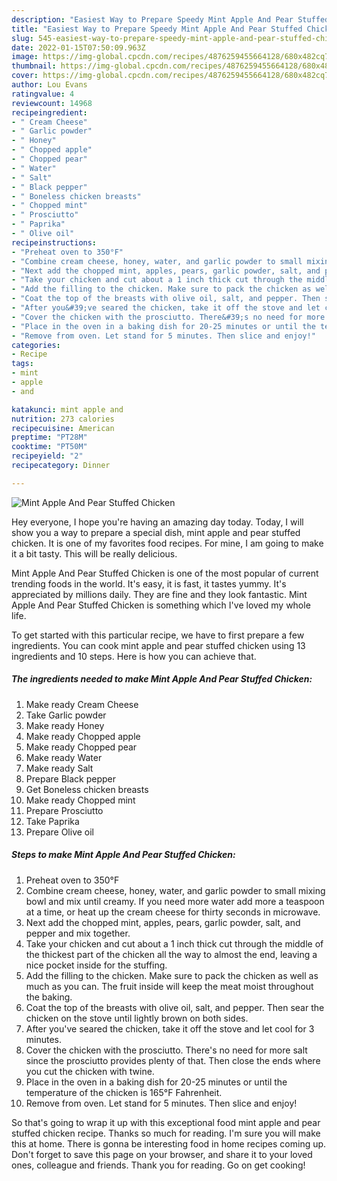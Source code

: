 ```yaml
---
description: "Easiest Way to Prepare Speedy Mint Apple And Pear Stuffed Chicken"
title: "Easiest Way to Prepare Speedy Mint Apple And Pear Stuffed Chicken"
slug: 545-easiest-way-to-prepare-speedy-mint-apple-and-pear-stuffed-chicken
date: 2022-01-15T07:50:09.963Z
image: https://img-global.cpcdn.com/recipes/4876259455664128/680x482cq70/mint-apple-and-pear-stuffed-chicken-recipe-main-photo.jpg
thumbnail: https://img-global.cpcdn.com/recipes/4876259455664128/680x482cq70/mint-apple-and-pear-stuffed-chicken-recipe-main-photo.jpg
cover: https://img-global.cpcdn.com/recipes/4876259455664128/680x482cq70/mint-apple-and-pear-stuffed-chicken-recipe-main-photo.jpg
author: Lou Evans
ratingvalue: 4
reviewcount: 14968
recipeingredient:
- " Cream Cheese"
- " Garlic powder"
- " Honey"
- " Chopped apple"
- " Chopped pear"
- " Water"
- " Salt"
- " Black pepper"
- " Boneless chicken breasts"
- " Chopped mint"
- " Prosciutto"
- " Paprika"
- " Olive oil"
recipeinstructions:
- "Preheat oven to 350°F"
- "Combine cream cheese, honey, water, and garlic powder to small mixing bowl and mix until creamy. If you need more water add more a teaspoon at a time, or heat up the cream cheese for thirty seconds in microwave."
- "Next add the chopped mint, apples, pears, garlic powder, salt, and pepper and mix together."
- "Take your chicken and cut about a 1 inch thick cut through the middle of the thickest part of the chicken all the way to almost the end, leaving a nice pocket inside for the stuffing."
- "Add the filling to the chicken. Make sure to pack the chicken as well as much as you can. The fruit inside will keep the meat moist throughout the baking."
- "Coat the top of the breasts with olive oil, salt, and pepper. Then sear the chicken on the stove until lightly brown on both sides."
- "After you&#39;ve seared the chicken, take it off the stove and let cool for 3 minutes."
- "Cover the chicken with the prosciutto. There&#39;s no need for more salt since the prosciutto provides plenty of that. Then close the ends where you cut the chicken with twine."
- "Place in the oven in a baking dish for 20-25 minutes or until the temperature of the chicken is 165°F Fahrenheit."
- "Remove from oven. Let stand for 5 minutes. Then slice and enjoy!"
categories:
- Recipe
tags:
- mint
- apple
- and

katakunci: mint apple and 
nutrition: 273 calories
recipecuisine: American
preptime: "PT28M"
cooktime: "PT50M"
recipeyield: "2"
recipecategory: Dinner

---
```



![Mint Apple And Pear Stuffed Chicken](https://img-global.cpcdn.com/recipes/4876259455664128/680x482cq70/mint-apple-and-pear-stuffed-chicken-recipe-main-photo.jpg)

Hey everyone, I hope you're having an amazing day today. Today, I will show you a way to prepare a special dish, mint apple and pear stuffed chicken. It is one of my favorites food recipes. For mine, I am going to make it a bit tasty. This will be really delicious.



Mint Apple And Pear Stuffed Chicken is one of the most popular of current trending foods in the world. It's easy, it is fast, it tastes yummy. It's appreciated by millions daily. They are fine and they look fantastic. Mint Apple And Pear Stuffed Chicken is something which I've loved my whole life.


To get started with this particular recipe, we have to first prepare a few ingredients. You can cook mint apple and pear stuffed chicken using 13 ingredients and 10 steps. Here is how you can achieve that.

<!--inarticleads1-->

##### The ingredients needed to make Mint Apple And Pear Stuffed Chicken:

1. Make ready  Cream Cheese
1. Take  Garlic powder
1. Make ready  Honey
1. Make ready  Chopped apple
1. Make ready  Chopped pear
1. Make ready  Water
1. Make ready  Salt
1. Prepare  Black pepper
1. Get  Boneless chicken breasts
1. Make ready  Chopped mint
1. Prepare  Prosciutto
1. Take  Paprika
1. Prepare  Olive oil




<!--inarticleads2-->

##### Steps to make Mint Apple And Pear Stuffed Chicken:

1. Preheat oven to 350°F
1. Combine cream cheese, honey, water, and garlic powder to small mixing bowl and mix until creamy. If you need more water add more a teaspoon at a time, or heat up the cream cheese for thirty seconds in microwave.
1. Next add the chopped mint, apples, pears, garlic powder, salt, and pepper and mix together.
1. Take your chicken and cut about a 1 inch thick cut through the middle of the thickest part of the chicken all the way to almost the end, leaving a nice pocket inside for the stuffing.
1. Add the filling to the chicken. Make sure to pack the chicken as well as much as you can. The fruit inside will keep the meat moist throughout the baking.
1. Coat the top of the breasts with olive oil, salt, and pepper. Then sear the chicken on the stove until lightly brown on both sides.
1. After you&#39;ve seared the chicken, take it off the stove and let cool for 3 minutes.
1. Cover the chicken with the prosciutto. There&#39;s no need for more salt since the prosciutto provides plenty of that. Then close the ends where you cut the chicken with twine.
1. Place in the oven in a baking dish for 20-25 minutes or until the temperature of the chicken is 165°F Fahrenheit.
1. Remove from oven. Let stand for 5 minutes. Then slice and enjoy!




So that's going to wrap it up with this exceptional food mint apple and pear stuffed chicken recipe. Thanks so much for reading. I'm sure you will make this at home. There is gonna be interesting food in home recipes coming up. Don't forget to save this page on your browser, and share it to your loved ones, colleague and friends. Thank you for reading. Go on get cooking!
